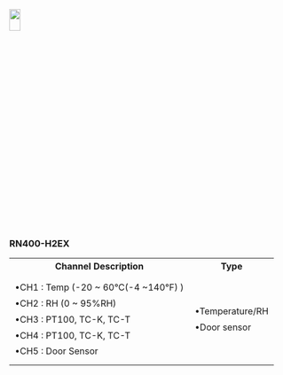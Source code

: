 <img src="https://github.com/user-attachments/assets/771264bf-60dc-46db-bd62-2f0d790b0e11" width="20%" height="10%">
<body>
    <h3>RN400-H2EX</h3>
    <table>
        <tr>
            <th>Channel Description</th>
            <th>Type</th>
        </tr>
        <tr>
            <td style="white-space: nowrap; padding: 10px; line-height: 1.8;">
                •CH1 : Temp (-20 ~ 60°C(-4 ~140°F) ) <br>
                •CH2 : RH (0 ~ 95%RH)<br>
                •CH3 : PT100, TC-K, TC-T<br>
		•CH4 : PT100, TC-K, TC-T<br>
		•CH5 : Door Sensor<br>
            </td>
            <td style="white-space: nowrap; padding: 10px; line-height: 1.8;">
                •Temperature/RH<br>
                •Door sensor<br>
            </td>
        </tr>
    </table>
</body>